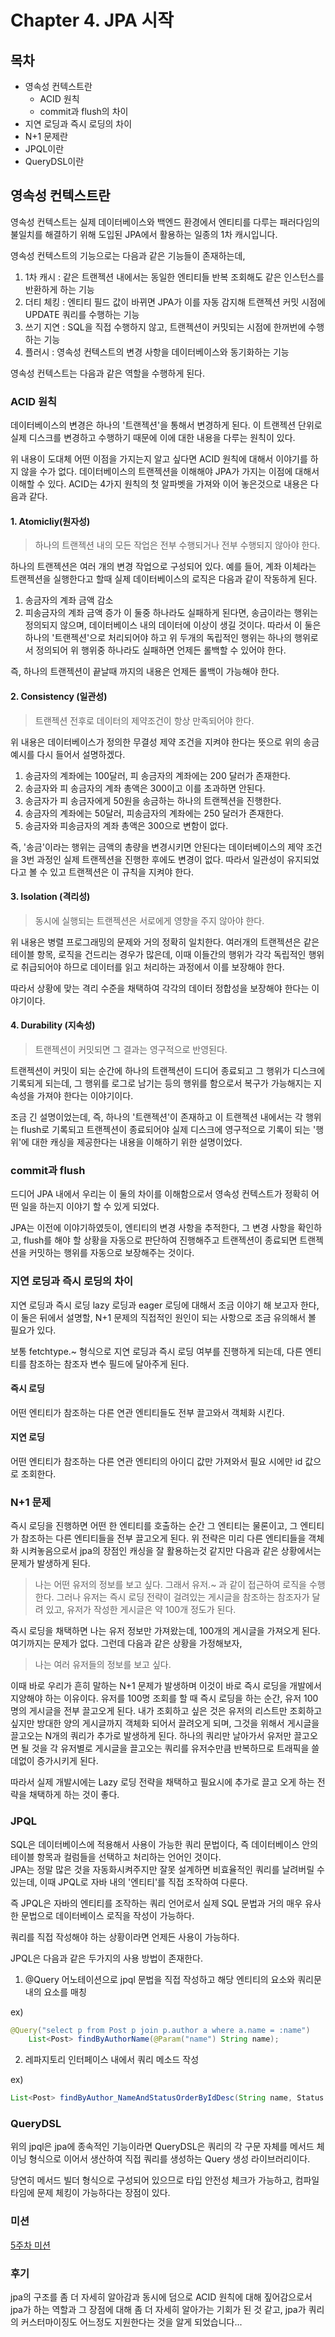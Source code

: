 Chapter 4. JPA 시작
===
목차
---
* 영속성 컨텍스트란
  * ACID 원칙
  * commit과 flush의 차이
* 지연 로딩과 즉시 로딩의 차이
* N+1 문제란
* JPQL이란
* QueryDSL이란
  
영속성 컨텍스트란
---
영속성 컨텍스트는 실제 데이터베이스와 백엔드 환경에서 엔티티를 다루는 패러다임의 불일치를 해결하기 위해 도입된 JPA에서 활용하는 일종의 1차 캐시입니다.  
  
영속성 컨텍스트의 기능으로는 다음과 같은 기능들이 존재하는데,
1. 1차 캐시 : 같은 트랜젝션 내에서는 동일한 엔티티들 반복 조회해도 같은 인스턴스를 반환하게 하는 기능
2. 더티 체킹 : 엔티티 필드 값이 바뀌면 JPA가 이를 자동 감지해 트랜젝션 커밋 시점에 UPDATE 쿼리를 수행하는 기능
3. 쓰기 지연 : SQL을 직접 수행하지 않고, 트랜젝션이 커밋되는 시점에 한꺼번에 수행하는 기능
4. 플러시 : 영속성 컨텍스트의 변경 사항을 데이터베이스와 동기화하는 기능

영속성 컨텍스트는 다음과 같은 역할을 수행하게 된다.  
  
### ACID 원칙
데이터베이스의 변경은 하나의 '트랜젝션'을 통해서 변경하게 된다. 이 트랜젝션 단위로 실제 디스크를 변경하고 수행하기 때문에 이에 대한 내용을 다루는 원칙이 있다.

위 내용이 도대체 어떤 이점을 가지는지 알고 싶다면 ACID 원칙에 대해서 이야기를 하지 않을 수가 없다. 데이터베이스의 트랜젝션을 이해해야 JPA가 가지는 이점에 대해서 이해할 수 있다. ACID는 4가지 원칙의 첫 알파벳을 가져와 이어 놓은것으로 내용은 다음과 같다.  
  
#### 1. Atomicliy(원자성)

> 하나의 트랜젝션 내의 모든 작업은 전부 수행되거나 전부 수행되지 않아야 한다.
  
하나의 트랜젝션은 여러 개의 변경 작업으로 구성되어 있다. 예를 들어, 계좌 이체라는 트랜젝션을 실행한다고 할때 실제 데이터베이스의 로직은 다음과 같이 작동하게 된다.  
1. 송금자의 계좌 금액 감소
2. 피송금자의 계좌 금액 증가
이 둘중 하나라도 실패하게 된다면, 송금이라는 행위는 정의되지 않으며, 데이터베이스 내의 데이터에 이상이 생길 것이다. 따라서 이 둘은 하나의 '트랜젝션'으로 처리되어야 하고 위 두개의 독립적인 행위는 하나의 행위로서 정의되어 위 행위중 하나라도 실패하면 언제든 롤백할 수 있어야 한다.  
  
즉, 하나의 트랜젝션이 끝날때 까지의 내용은 언제든 롤백이 가능해야 한다.

#### 2. Consistency (일관성)

> 트랜젝션 전후로 데이터의 제약조건이 항상 만족되어야 한다.
  
위 내용은 데이터베이스가 정의한 무결성 제약 조건을 지켜야 한다는 뜻으로 위의 송금 예시를 다시 들어서 설명하겠다.

1. 송금자의 계좌에는 100달러, 피 송금자의 계좌에는 200 달러가 존재한다.
2. 송금자와 피 송금자의 계좌 총액은 300이고 이를 초과하면 안된다.
3. 송금자가 피 송금자에게 50원을 송금하는 하나의 트랜젝션을 진행한다.
4. 송금자의 계좌에는 50달러, 피송금자의 계좌에는 250 달러가 존재한다.
5. 송금자와 피송금자의 계좌 총액은 300으로 변함이 없다.

즉, '송금'이라는 행위는 금액의 총량을 변경시키면 안된다는 데이터베이스의 제약 조건을 3번 과정인 실제 트랜젝션을 진행한 후에도 변경이 없다. 따라서 일관성이 유지되었다고 볼 수 있고 트랜젝션은 이 규칙을 지켜야 한다.  
  
#### 3. Isolation (격리성)

> 동시에 실행되는 트랜젝션은 서로에게 영향을 주지 않아야 한다.
  
위 내용은 병렬 프로그래밍의 문제와 거의 정확히 일치한다. 여러개의 트랜젝션은 같은 테이블 항목, 로직을 건드리는 경우가 많은데, 이때 이들간의 행위가 각각 독립적인 행위로 취급되어야 하므로 데이터를 읽고 처리하는 과정에서 이를 보장해야 한다.  
  
따라서 상황에 맞는 격리 수준을 채택하여 각각의 데이터 정합성을 보장해야 한다는 이야기이다.  
  
#### 4. Durability (지속성)

> 트랜젝션이 커밋되면 그 결과는 영구적으로 반영된다.

트랜젝션이 커밋이 되는 순간에 하나의 트랜젝션이 드디어 종료되고 그 행위가 디스크에 기록되게 되는데, 그 행위를 로그로 남기는 등의 행위를 함으로서 복구가 가능해지는 지속성을 가져야 한다는 이야기이다.  
  
조금 긴 설명이었는데, 즉, 하나의 '트랜젝션'이 존재하고 이 트랜젝션 내에서는 각 행위는 flush로 기록되고 트랜젝션이 종료되어야 실제 디스크에 영구적으로 기록이 되는 '행위'에 대한 캐싱을 제공한다는 내용을 이해하기 위한 설명이었다.

### commit과 flush
드디어 JPA 내에서 우리는 이 둘의 차이를 이해함으로서 영속성 컨텍스트가 정확히 어떤 일을 하는지 이야기 할 수 있게 되었다.  
  
JPA는 이전에 이야기하였듯이, 엔티티의 변경 사항을 추적한다, 그 변경 사항을 확인하고, flush를 해야 할 상황을 자동으로 판단하여 진행해주고 트랜젝션이 종료되면 트랜젝션을 커밋하는 행위를 자동으로 보장해주는 것이다.

### 지연 로딩과 즉시 로딩의 차이
지연 로딩과 즉시 로딩 lazy 로딩과 eager 로딩에 대해서 조금 이야기 해 보고자 한다, 이 둘은 뒤에서 설명할, N+1 문제의 직접적인 원인이 되는 사항으로 조금 유의해서 볼 필요가 있다.  
  
보통 fetchtype.~ 형식으로 지연 로딩과 즉시 로딩 여부를 진행하게 되는데, 다른 엔티티를 참조하는 참조자 변수 필드에 달아주게 된다. 

#### 즉시 로딩
어떤 엔티티가 참조하는 다른 연관 엔티티들도 전부 끌고와서 객체화 시킨다.

#### 지연 로딩
어떤 엔티티가 참조하는 다른 연관 엔티티의 아이디 값만 가져와서 필요 시에만 id 값으로 조회한다.

### N+1 문제
즉시 로딩을 진행하면 어떤 한 엔티티를 호출하는 순간 그 엔티티는 물론이고, 그 엔티티가 참조하는 다른 엔티티들을 전부 끌고오게 된다. 위 전략은 미리 다른 엔티티들을 객체화 시켜놓음으로서 jpa의 장점인 캐싱을 잘 활용하는것 같지만 다음과 같은 상황에서는 문제가 발생하게 된다.

> 나는 어떤 유저의 정보를 보고 싶다. 그래서 유저.~ 과 같이 접근하여 로직을 수행한다. 그러나 유저는 즉시 로딩 전략이 걸려있는 게시글을 참조하는 참조자가 달려 있고, 유저가 작성한 게시글은 약 100개 정도가 된다.

즉시 로딩을 채택하면 나는 유저 정보만 가져왔는데, 100개의 게시글을 가져오게 된다. 여기까지는 문제가 없다. 그런데 다음과 같은 상황을 가정해보자,

> 나는 여러 유저들의 정보를 보고 싶다.

이때 바로 우리가 흔히 말하는 N+1 문제가 발생하며 이것이 바로 즉시 로딩을 개발에서 지양해야 하는 이유이다.
유저를 100명 조회를 할 때 즉시 로딩을 하는 순간, 유저 100명의 게시글을 전부 끌고오게 된다. 내가 조회하고 싶은 것은 유저의 리스트만 조회하고 싶지만 방대한 양의 게시글까지 객체화 되어서 끌려오게 되며, 그것을 위해서 게시글을 끌고오는 N개의 쿼리가 추가로 발생하게 된다. 하나의 쿼리만 날아가서 유저만 끌고오면 될 것을 각 유저별로 게시글을 끌고오는 쿼리를 유저수만큼 반복하므로 트래픽을 쓸데없이 증가시키게 된다.  
  
따라서 실제 개발시에는 Lazy 로딩 전략을 채택하고 필요시에 추가로 끌고 오게 하는 전략을 채택하게 하는 것이 좋다.

### JPQL
SQL은 데이터베이스에 적용해서 사용이 가능한 쿼리 문법이다, 즉 데이터베이스 안의 테이블 항목과 컬럼들을 선택하고 처리하는 언어인 것이다.  
JPA는 정말 많은 것을 자동화시켜주지만 잘못 설계하면 비효율적인 쿼리를 날려버릴 수 있는데, 이때 JPQL로 자바 내의 '엔티티'를 직접 조작하여 다룬다.  
  
즉 JPQL은 자바의 엔티티를 조작하는 쿼리 언어로서 실제 SQL 문법과 거의 매우 유사한 문법으로 데이터베이스 로직을 작성이 가능하다.
  
쿼리를 직접 작성해야 하는 상황이라면 언제든 사용이 가능하다.
  
JPQL은 다음과 같은 두가지의 사용 방법이 존재한다.
1. @Query 어노테이션으로 jpql 문법을 직접 작성하고 해당 엔티티의 요소와 쿼리문 내의 요소를 매칭
  
ex)
``` java
@Query("select p from Post p join p.author a where a.name = :name")
    List<Post> findByAuthorName(@Param("name") String name);
```
  
2. 레파지토리 인터페이스 내에서 쿼리 메소드 작성
  
ex)
``` java
List<Post> findByAuthor_NameAndStatusOrderByIdDesc(String name, Status status);
```
  
### QueryDSL
위의 jpql은 jpa에 종속적인 기능이라면 QueryDSL은 쿼리의 각 구문 자체를 메서드 체이닝 형식으로 이어서 생산하여 직접 쿼리를 생성하는 Query 생성 라이브러리이다.

당연히 메서드 빌더 형식으로 구성되어 있으므로 타입 안전성 체크가 가능하고, 컴파일 타임에 문제 체킹이 가능하다는 장점이 있다.

### 미션
[5주차 미션](https://github.com/hexter31376/umc_mission4/branches)

### 후기
jpa의 구조를 좀 더 자세히 알아감과 동시에 덤으로 ACID 원칙에 대해 짚어감으로서 jpa가 하는 역할과 그 장점에 대해 좀 더 자세히 알아가는 기회가 된 것 같고, jpa가 쿼리의 커스터마이징도 어느정도 지원한다는 것을 알게 되었습니다...